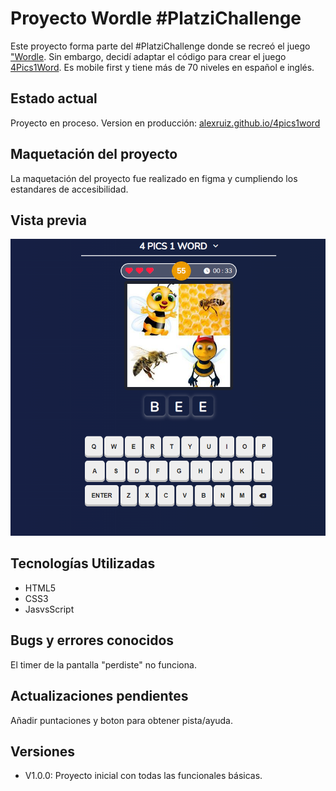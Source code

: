 # **Proyecto Wordle #PlatziChallenge**

Este proyecto forma parte del #PlatziChallenge donde se recreó el juego ["Wordle](https://www.nytimes.com/games/wordle/index.html). Sin embargo, decidí adaptar el código para crear el juego [4Pics1Word](https://play.google.com/store/apps/details?id=de.lotum.whatsinthefoto.us). Es mobile first y tiene más de 70 niveles en español e inglés.

## **Estado actual**

Proyecto en proceso. Version en producción: [alexruiz.github.io/4pics1word](https://alexruix.github.io/4pics1word/)

## **Maquetación del proyecto**

La maquetación del proyecto fue realizado en figma y cumpliendo los estandares de accesibilidad.

## **Vista previa**

<a href="https://alexruix.github.io/4pics1word/"><img src="https://github.com/alexruix/4pics1word/blob/main/src/img/screenshot.png" /></a>

## **Tecnologías Utilizadas**

- HTML5
- CSS3
- JasvsScript

## **Bugs y errores conocidos**

El timer de la pantalla "perdiste" no funciona.

## **Actualizaciones pendientes**

Añadir puntaciones y boton para obtener pista/ayuda.

## **Versiones**

- V1.0.0: Proyecto inicial con todas las funcionales básicas.